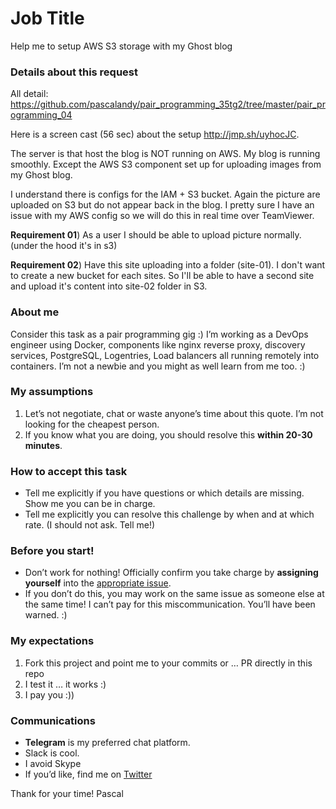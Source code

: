 # Job Title
Help me to setup AWS S3 storage with my Ghost blog

### Details about this request
All detail: https://github.com/pascalandy/pair_programming_35tg2/tree/master/pair_programming_04

Here is a screen cast (56 sec) about the setup http://jmp.sh/uyhocJC.

The server is that host the blog is NOT running on AWS. My blog is running smoothly. Except the AWS S3 component set up for uploading images from my Ghost blog. 

I understand there is configs for the IAM + S3 bucket. Again the picture are uploaded on S3 but do not appear back in the blog. I pretty sure I have an issue with my AWS config so we will do this in real time over TeamViewer.

**Requirement 01**) As a user I should be able to upload picture normally. (under the hood it's in s3)

**Requirement 02**) Have this site uploading into a folder (site-01). I don't want to create a new bucket for each sites. So I'll be able to have a second site and upload it's content into site-02 folder in S3.

### About me
Consider this task as a pair programming gig :) I’m working as a DevOps engineer using Docker, components like nginx reverse proxy, discovery services, PostgreSQL, Logentries, Load balancers all running remotely into containers. I’m not a newbie and you might as well learn from me too. :)

### My assumptions
1. Let’s not negotiate, chat or waste anyone’s time about this quote. I’m not looking for the cheapest person.
2. If you know what you are doing, you should resolve this **within 20-30 minutes**.

### How to accept this task
- Tell me explicitly if you have questions or which details are missing. Show me you can be in charge.
- Tell me explicitly you can resolve this challenge by when and at which rate. (I should not ask. Tell me!)

### Before you start!
- Don’t work for nothing! Officially confirm you take charge by **assigning yourself** into the [appropriate issue](https://github.com/pascalandy/pairing-work/issues/).
- If you don’t do this, you may work on the same issue as someone else at the same time! I can’t pay for this miscommunication. You’ll have been warned. :)

### My expectations
1. Fork this project and point me to your commits or … PR directly in this repo
2. I test it … it works :)
3. I pay you :))

### Communications
- **Telegram** is my preferred chat platform.
- Slack is cool. 
- I avoid Skype
- If you’d like, find me on [Twitter](https://twitter.com/_pascalandy)

Thank for your time!
Pascal